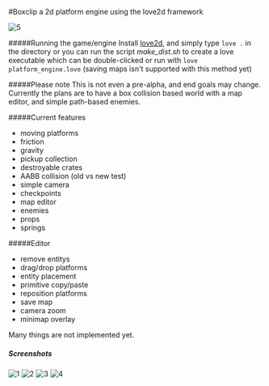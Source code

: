 #Boxclip
a 2d platform engine using the love2d framework

![5](https://cloud.githubusercontent.com/assets/1535179/10905006/2fa980a6-820f-11e5-93ed-24b962e0bbf1.png)

#####Running the game/engine
Install [love2d](https://love2d.org/), and simply type
`love .` in the directory or you can run the script *make_dist.sh* to create a love executable which can be double-clicked or run with `love platform_engine.love` (saving maps isn't supported with this method yet)

#####Please note
This is not even a pre-alpha, and end goals may change. Currently the plans are to have a box collision based world with a map editor, and simple path-based enemies.

#####Current features
* moving platforms
* friction
* gravity
* pickup collection
* destroyable crates
* AABB collision (old vs new test)
* simple camera
* checkpoints
* map editor
* enemies
* props
* springs

#####Editor
* remove entitys
* drag/drop platforms
* entity placement
* primitive copy/paste
* reposition platforms
* save map
* camera zoom
* minimap overlay

Many things are not implemented yet.

##### Screenshots
![1](https://cloud.githubusercontent.com/assets/1535179/10905004/2fa504e0-820f-11e5-8e72-85c5fce19739.png)
![2](https://cloud.githubusercontent.com/assets/1535179/10905003/2fa4ccc8-820f-11e5-9d88-3bba111260db.png)
![3](https://cloud.githubusercontent.com/assets/1535179/10905002/2fa42fc0-820f-11e5-89f0-2de249955389.png)
![4](https://cloud.githubusercontent.com/assets/1535179/10905005/2fa64030-820f-11e5-8636-81c15a4a19af.png)
